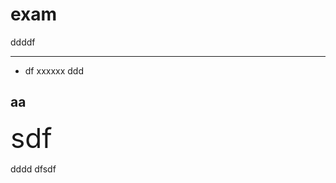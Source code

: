 # exam
ddddf

------------------------
* df
xxxxxx
ddd
## aa
<div style="font-size:44px;">sdf</div>

dddd
dfsdf
